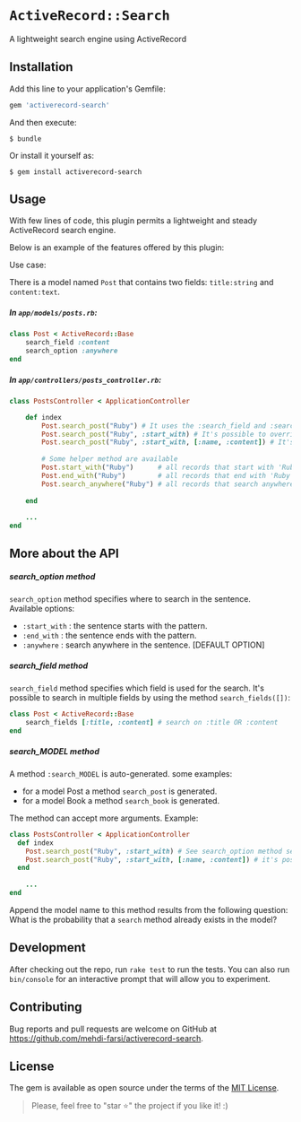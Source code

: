 # `ActiveRecord::Search`

A lightweight search engine using ActiveRecord

## Installation

Add this line to your application's Gemfile:

```ruby
gem 'activerecord-search'
```

And then execute:

    $ bundle

Or install it yourself as:

    $ gem install activerecord-search

## Usage

With few lines of code, this plugin permits a lightweight and steady ActiveRecord search engine.

Below is an example of the features offered by this plugin:

Use case:

There is a model named `Post` that contains two fields: `title:string` and `content:text`.

##### In `app/models/posts.rb`:

```ruby
class Post < ActiveRecord::Base
    search_field :content
    search_option :anywhere
end
```
##### In `app/controllers/posts_controller.rb`:

```ruby
class PostsController < ApplicationController

    def index
        Post.search_post("Ruby") # It uses the :search_field and :search_option values
        Post.search_post("Ruby", :start_with) # It's possible to override the :search_option value
        Post.search_post("Ruby", :start_with, [:name, :content]) # It's possible to override the :search_option and :search_field values
        
        # Some helper method are available
        Post.start_with("Ruby")      # all records that start with 'Ruby'
        Post.end_with("Ruby")        # all records that end with 'Ruby'
        Post.search_anywhere("Ruby") # all records that search anywhere with 'Ruby'
       
    end
    
    ...
end
```

## More about the API

##### search_option method

`search_option` method specifies where to search in the sentence.<br />
Available options:

- `:start_with` : the sentence starts with the pattern.
- `:end_with`   : the sentence ends with the pattern.
- `:anywhere`   : search anywhere in the sentence. [DEFAULT OPTION]

##### search_field method

`search_field` method specifies which field is used for the search. It's possible to search in multiple fields by using the method `search_fields([])`: 

```ruby
class Post < ActiveRecord::Base
    search_fields [:title, :content] # search on :title OR :content 
end
```

##### search_MODEL method

A method `:search_MODEL` is auto-generated. some examples:
 
- for a model Post a method `search_post` is generated.
- for a model Book a method `search_book` is generated.

The method can accept more arguments. Example:

```ruby
class PostsController < ApplicationController
  def index
    Post.search_post("Ruby", :start_with) # See search_option method section for more information
    Post.search_post("Ruby", :start_with, [:name, :content]) # it's possible to override the search_field option
  end
    
    ...
end
```

Append the model name to this method results from the following question: What is the probability that a `search` method already exists in the model?

## Development

After checking out the repo, run `rake test` to run the tests. You can also run `bin/console` for an interactive prompt that will allow you to experiment.

## Contributing

Bug reports and pull requests are welcome on GitHub at https://github.com/mehdi-farsi/activerecord-search.


## License

The gem is available as open source under the terms of the [MIT License](http://opensource.org/licenses/MIT).

> Please, feel free to "star ⭐️" the project if you like it! :)
